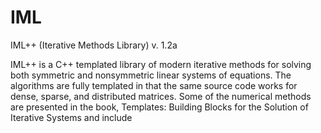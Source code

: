 IML
===

IML++ (Iterative Methods Library) v. 1.2a

IML++ is a C++ templated library of modern iterative methods for solving both symmetric and nonsymmetric linear systems of equations. The algorithms are fully templated in that the same source code works for dense, sparse, and distributed matrices. Some of the numerical methods are presented in the book, Templates: Building Blocks for the Solution of Iterative Systems and include

